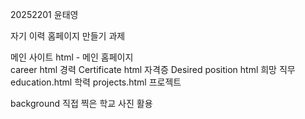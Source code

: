 20252201 윤태영 

자기 이력 홈페이지 만들기 과제 



메인 사이트 html - 메인 홈페이지  
career html 경력
Certificate html 자격증
Desired position html 희망 직무
education.html 학력
projects.html 프로젝트

background 직접 찍은 학교 사진 활용



